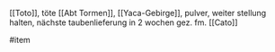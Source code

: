 [[Toto]], töte [[Abt Tormen]], [[Yaca-Gebirge]], pulver, weiter stellung halten, nächste taubenlieferung in 2 wochen
gez. fm. [[Cato]]

#item 